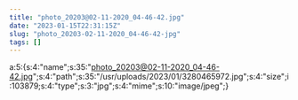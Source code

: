 ```yaml
---
title: "photo_20203@02-11-2020_04-46-42.jpg"
date: "2023-01-15T22:31:15Z"
slug: "photo_20203-02-11-2020_04-46-42-jpg"
tags: []
---
```

a:5:{s:4:"name";s:35:"photo_20203@02-11-2020_04-46-42.jpg";s:4:"path";s:35:"/usr/uploads/2023/01/3280465972.jpg";s:4:"size";i:103879;s:4:"type";s:3:"jpg";s:4:"mime";s:10:"image/jpeg";}
